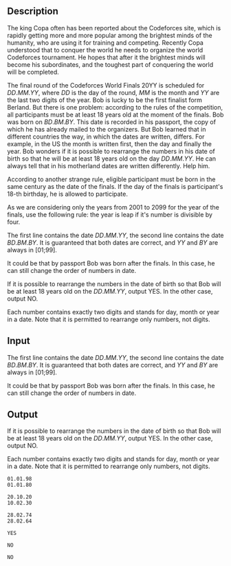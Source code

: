 ## Description

<div><p>The king Copa often has been reported about the Codeforces site, which is rapidly getting more and more popular among the brightest minds of the humanity, who are using it for training and competing. Recently Copa understood that to conquer the world he needs to organize the world Codeforces tournament. He hopes that after it the brightest minds will become his subordinates, and the toughest part of conquering the world will be completed.</p><p>The final round of the Codeforces World Finals 20YY is scheduled for <span class="tex-span"><i>DD</i></span>.<span class="tex-span"><i>MM</i></span>.<span class="tex-span"><i>YY</i></span>, where <span class="tex-span"><i>DD</i></span> is the day of the round, <span class="tex-span"><i>MM</i></span> is the month and <span class="tex-span"><i>YY</i></span> are the last two digits of the year. Bob is lucky to be the first finalist form Berland. But there is one problem: according to the rules of the competition, all participants must be at least 18 years old at the moment of the finals. Bob was born on <span class="tex-span"><i>BD</i></span>.<span class="tex-span"><i>BM</i></span>.<span class="tex-span"><i>BY</i></span>. This date is recorded in his passport, the copy of which he has already mailed to the organizers. But Bob learned that in different countries the way, in which the dates are written, differs. For example, in the US the month is written first, then the day and finally the year. Bob wonders if it is possible to rearrange the numbers in his date of birth so that he will be at least 18 years old on the day <span class="tex-span"><i>DD</i></span>.<span class="tex-span"><i>MM</i></span>.<span class="tex-span"><i>YY</i></span>. He can always tell that in his motherland dates are written differently. Help him.</p><p>According to another strange rule, eligible participant must be born in the same century as the date of the finals. If the day of the finals is participant's 18-th birthday, he is allowed to participate. </p><p>As we are considering only the years from <span class="tex-span">2001</span> to <span class="tex-span">2099</span> for the year of the finals, use the following rule: the year is leap if it's number is divisible by four.</p></div><div class="input-specification"><p>The first line contains the date <span class="tex-span"><i>DD</i></span>.<span class="tex-span"><i>MM</i></span>.<span class="tex-span"><i>YY</i></span>, the second line contains the date <span class="tex-span"><i>BD</i></span>.<span class="tex-span"><i>BM</i></span>.<span class="tex-span"><i>BY</i></span>. It is guaranteed that both dates are correct, and <span class="tex-span"><i>YY</i></span> and <span class="tex-span"><i>BY</i></span> are always in <span class="tex-span">[01;99]</span>.</p><p>It could be that by passport Bob was born after the finals. In this case, he can still change the order of numbers in date.</p></div><div class="output-specification"><p>If it is possible to rearrange the numbers in the date of birth so that Bob will be at least 18 years old on the <span class="tex-span"><i>DD</i></span>.<span class="tex-span"><i>MM</i></span>.<span class="tex-span"><i>YY</i></span>, output <span class="tex-font-style-tt">YES</span>. In the other case, output <span class="tex-font-style-tt">NO</span>. </p><p>Each number contains exactly two digits and stands for day, month or year in a date. Note that it is permitted to rearrange only numbers, not digits.</p></div>

## Input

<p>The first line contains the date <span class="tex-span"><i>DD</i></span>.<span class="tex-span"><i>MM</i></span>.<span class="tex-span"><i>YY</i></span>, the second line contains the date <span class="tex-span"><i>BD</i></span>.<span class="tex-span"><i>BM</i></span>.<span class="tex-span"><i>BY</i></span>. It is guaranteed that both dates are correct, and <span class="tex-span"><i>YY</i></span> and <span class="tex-span"><i>BY</i></span> are always in <span class="tex-span">[01;99]</span>.</p><p>It could be that by passport Bob was born after the finals. In this case, he can still change the order of numbers in date.</p>

## Output

<p>If it is possible to rearrange the numbers in the date of birth so that Bob will be at least 18 years old on the <span class="tex-span"><i>DD</i></span>.<span class="tex-span"><i>MM</i></span>.<span class="tex-span"><i>YY</i></span>, output <span class="tex-font-style-tt">YES</span>. In the other case, output <span class="tex-font-style-tt">NO</span>. </p><p>Each number contains exactly two digits and stands for day, month or year in a date. Note that it is permitted to rearrange only numbers, not digits.</p>





```input1
01.01.98
01.01.80

```




```input2
20.10.20
10.02.30

```




```input3
28.02.74
28.02.64

```




```output1
YES

```




```output2
NO

```




```output3
NO

```


